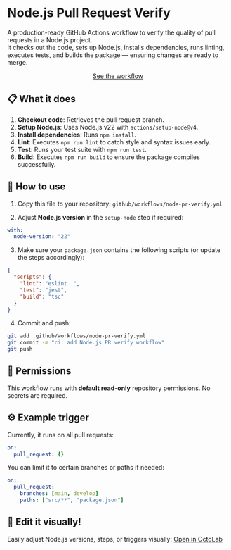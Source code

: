 # Node.js Pull Request Verify

A production-ready GitHub Actions workflow to verify the quality of pull requests in a Node.js project.  
It checks out the code, sets up Node.js, installs dependencies, runs linting, executes tests, and builds the package — ensuring changes are ready to merge.

<p align="center">
<a href="./workflow.yml">See the workflow</a>
</p>

## 📋 What it does

1. **Checkout code**: Retrieves the pull request branch.
2. **Setup Node.js**: Uses Node.js v22 with `actions/setup-node@v4`.
3. **Install dependencies**: Runs `npm install`.
4. **Lint**: Executes `npm run lint` to catch style and syntax issues early.
5. **Test**: Runs your test suite with `npm run test`.
6. **Build**: Executes `npm run build` to ensure the package compiles successfully.

## 🚀 How to use

1. Copy this file to your repository: `github/workflows/node-pr-verify.yml`

2. Adjust **Node.js version** in the `setup-node` step if required:

```yaml
with:
  node-version: "22"
```

3. Make sure your `package.json` contains the following scripts (or update the steps accordingly):

```json
{
  "scripts": {
    "lint": "eslint .",
    "test": "jest",
    "build": "tsc"
  }
}
```

4. Commit and push:

```bash
git add .github/workflows/node-pr-verify.yml
git commit -m "ci: add Node.js PR verify workflow"
git push
```

## 🔐 Permissions

This workflow runs with **default read-only** repository permissions. No secrets are required.

## ⚙️ Example trigger

Currently, it runs on all pull requests:

```yaml
on:
  pull_request: {}
```

You can limit it to certain branches or paths if needed:

```yaml
on:
  pull_request:
    branches: [main, develop]
    paths: ["src/**", "package.json"]
```

## 🐙 Edit it visually!

Easily adjust Node.js versions, steps, or triggers visually: [Open in OctoLab](https://www.octolab.app/templates/node-pr-verify)